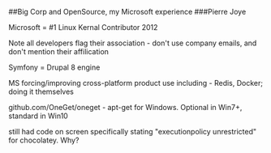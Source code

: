 ##Big Corp and OpenSource, my Microsoft experience
###Pierre Joye

Microsoft = #1 Linux Kernal Contributor 2012

Note all developers flag their association - don't use company emails, and don't mention their affilication

Symfony = Drupal 8 engine

MS forcing/improving cross-platform product use including - Redis, Docker; doing it themselves

github.com/OneGet/oneget - apt-get for Windows. Optional in Win7+, standard in Win10

still had code on screen specifically stating "executionpolicy unrestricted" for chocolatey. Why?

